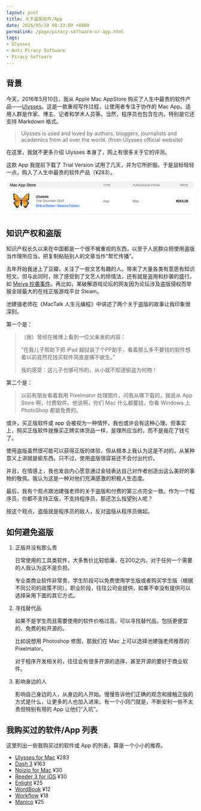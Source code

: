 ```yaml
---
layout: post
title: 关于盗版软件/App
date: 2016/05/10 00:23:00 +0800
permalink: /page/piracy-software-or-app.html
tags:
- Ulysses
- Anti Piracy Software
- Piracy Software
---
```


## 背景

今天，2016年5月10日，我从 Apple Mac AppStore 购买了人生中最贵的软件产品——[Ulysses](http://ulyssesapp.com)。这是一款重视写作过程，让使用者专注于协作的 Mac App。适用人群是作家、博主、记者和学术人员等。当然，程序员也包含在内，特别是它还支持 Markdown 格式。

> Ulysses is used and loved by authors, bloggers, journalists and academics from all over the world. (from Ulysses official website)

在这里，我就不更多介绍 Ulysses 本身了，网上有很多关于它的评测。

这款 App 我提前下载了 Trial Version 试用了几天，并为它所折服。于是鼠标轻轻一点，购入了人生中最贵的软件产品（¥283）。

![](/image/ulysses-order.png)

## 知识产权和盗版

知识产权长久以来在中国都是一个很不被重视的东西，以至于人民群众把使用盗版当作理所应当，把复制粘贴别人的文章当作“帮忙传播”。

去年开始我迷上了豆瓣，关注了一些文艺有趣的人，带来了大量各类有意思有知识短文。但与此同时，除了感受到了文艺人的矫情法，还有就是盗用和抄袭的盛行。如 [Meiya 抄袭事件]( https://www.douban.com/note/551300680/)。再比如，某破解游戏论坛的网友因为论坛涉及盗版侵权而举报全球最大的在线正版游戏平台 Steam。

池建强老师在《MacTalk 人生元编程》中讲述了两个关于盗版的故事让我印象很深刻。

第一个是：

> （我）曾经在微博上看到一位父亲发的内容：
>
> “在我儿子帮助下把 iPad 越狱装了个PP助手，看着那么多不要钱的软件想着以前竟然花钱买软件简直是痛不欲生。”
>
> 我的感受：这儿子也够可怜的，从小就不知道偷盗为何物！

第二个是：

> 以前有朋友看着我用 Pixelmator 处理图片，问我从哪下载的，我说从 App Store 啊，付费软件。他说啊，你们 Mac 什么都要钱，你看 Windows 上 PhotoShop 都是免费的。

或许，买正版软件或 app 会被视为一种情怀，我也或许会有这种心理。但事实上，购买正版软件就像买正牌实体货品一样，是理所应当的，而不是我花了钱亏了。

使用盗版虽然很可能可以获得正版的体验，但从根本上我认为这是不对的，从某种意义上讲就是偷东西。只不过，使用盗版很容易还不会付出代价。

并且，在情感上，我也发自内心愿意通过金钱表达自己对作者创造出这么美好的事物的敬佩。我认为这是一种对他们充满感激的积极人生态度。

最后，我有个观点跟池建强老师的关于盗版和付费的第三点完全一致。作为一个程序员，你都不支持正版，不支持程序员，那还怎么指望别人呢？

按这个观点，盗版就是程序员的敌人，反对盗版从程序员做起。

## 如何避免盗版

1. 正版并没有那么贵

    日常使用的工具类软件，大多售价比较低廉，在200之内，对于任何一个需要的人我认为这不是负担。

    专业类商业软件非常贵，学生阶段可以免费使用学生版或者购买学生版（根据不同公司的政策不同）。职业阶段，往往公司会提供，如果不幸没有提供可以选择采用下面的其它方式。

2. 寻找替代品

    如果不是学生而且需要使用的软件价格过高，可以寻找替代品，包括更便宜的、免费的和开源的。

    比如说想用 Photoshop 修图，那我们在 Mac 上可以选择池建强老师推荐的 Pixelmator。

    对于程序开发相关的，往往会有很多开源的选择，甚至开源的要好于商业软件。

3. 影响身边的人

    影响自己身边的人，从身边的人开始。慢慢告诉他们正确的观念和接触正版的方式是什么，让更多的人也加入进来。有一个小窍门就是，不断安利一些不太贵但特别有用的 App 让他们“入坑”。

## 我购买过的软件/App 列表

这里列出一些我购买过的软件或 App 的列表，算是一个小小的推荐。

* [Ulysses for Mac](https://itunes.apple.com/cn/app/ulysses/id623795237?mt=12) ¥283
* [Dash 3](https://itunes.apple.com/cn/app/dash-3-api-docs-snippets./id449589707?mt=12) ¥163
* [Noizio for Mac](https://itunes.apple.com/cn/app/noizio/id928871589?mt=12) ¥30
* [Reeder 3 for iOS](https://itunes.apple.com/cn/app/reeder-3/id697846300?mt=8) ¥30
* [Enlight](https://itunes.apple.com/cn/app/enlight/id930026670?mt=8) ¥25
* [WordBook](https://itunes.apple.com/cn/app/wordbook-english-dictionary/id289694924?mt=8) ¥12
* [Workflow](https://itunes.apple.com/cn/app/workflow-powerful-automation/id915249334?mt=8) ¥18
* [Manico](https://itunes.apple.com/cn/app/manico/id724472954?mt=12) ¥25
